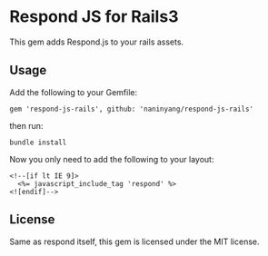 Respond JS for Rails3
=====================

This gem adds Respond.js to your rails assets.

Usage
-----

Add the following to your Gemfile:

    gem 'respond-js-rails', github: 'naninyang/respond-js-rails'

then run:

    bundle install

Now you only need to add the following to your layout:

    <!--[if lt IE 9]>
      <%= javascript_include_tag 'respond' %>
    <![endif]-->

License
-------

Same as respond itself, this gem is licensed under the MIT license.
